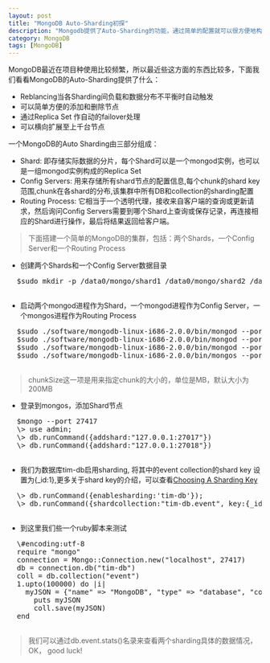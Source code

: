 ```yaml
---
layout: post
title: "MongoDB Auto-Sharding初探"
description: "Mongodb提供了Auto-Sharding的功能，通过简单的配置就可以很方便地构建一个分布式MongoDB集群"
category: MongoDB
tags: [MongoDB]
---
```

  MongoDB最近在项目种使用比较频繁，所以最近些这方面的东西比较多，下面我们看看MongoDB的Auto-Sharding提供了什么：
  - Reblancing当各Sharding间负载和数据分布不平衡时自动触发
  - 可以简单方便的添加和删除节点
  - 通过Replica Set 作自动的failover处理
  - 可以横向扩展至上千台节点

  一个MongoDB的Auto Sharding由三部分组成：
  - Shard: 即存储实际数据的分片，每个Shard可以是一个mongod实例，也可以是一组mongod实例构成的Replica Set
  - Config Servers: 用来存储所有shard节点的配置信息,每个chunk的shard key范围,chunk在各shard的分布,该集群中所有DB和collection的sharding配置
  - Routing Process: 它相当于一个透明代理，接收来自客户端的查询或更新请求，然后询问Config Servers需要到哪个Shard上查询或保存记录，再连接相应的Shard进行操作，最后将结果返回给客户端。

  > 下面搭建一个简单的MongoDB的集群，包括：两个Shards，一个Config Server和一个Routing Process

  - 创建两个Shards和一个Config Server数据目录
  <pre>
  $sudo mkdir -p /data0/mongo/shard1 /data0/mongo/shard2 /data0/mongo/config
  </pre>

  - 启动两个mongod进程作为Shard，一个mongod进程作为Config Server，一个mongos进程作为Routing Process
  <pre>
  $sudo ./software/mongodb-linux-i686-2.0.0/bin/mongod --port 27017 --fork --logpath ~/mongo_shard1.log --dbpath /data0/mongo/shard1 --shardsvr
  $sudo ./software/mongodb-linux-i686-2.0.0/bin/mongod --port 27018 --fork --logpath ~/mongo_shard2.log --dbpath /data0/mongo/shard2 --shardsvr
  $sudo ./software/mongodb-linux-i686-2.0.0/bin/mongod --port 27217 --fork --logpath ~/mongo_config.log --dbpath /data0/mongo/config --configsvr
  $sudo ./software/mongodb-linux-i686-2.0.0/bin/mongos --port 27417 --fork --logpath ~/mongos.log --configdb 127.0.0.1:27217 --chunkSize 10
  </pre>
  > chunkSize这一项是用来指定chunk的大小的，单位是MB，默认大小为200MB

  - 登录到mongos，添加Shard节点
  <pre>
  $mongo --port 27417
  \> use admin;
  \> db.runCommand({addshard:"127.0.0.1:27017"})
  \> db.runCommand({addshard:"127.0.0.1:27018"})
  </pre>

  - 我们为数据库tim-db启用sharding, 将其中的event collection的shard key 设置为{_id:1},更多关于shard key的介绍，可以查看[Choosing A Sharding Key][1]
  <pre>
  \> db.runCommand({enablesharding:'tim-db'});
  \> db.runCommand({shardcollection:"tim-db.event", key:{_id:1}});
  </pre>

  - 到这里我们些一个ruby脚本来测试
  <pre>
  \#encoding:utf-8
  require "mongo"
  connection = Mongo::Connection.new("localhost", 27417)
  db = connection.db("tim-db")
  coll = db.collection("event")
  1.upto(100000) do |i|
    myJSON = {"name" => "MongoDB", "type" => "database", "count" => i,"created_at"=>(Time.now()+(i*3600))}
	  puts myJSON
	  coll.save(myJSON)
  end
  </pre>

  > 我们可以通过db.event.stats()名录来查看两个sharding具体的数据情况，OK， good luck!

  [1]:http://www.mongodb.org/display/DOCS/Choosing+a+Shard+Key
